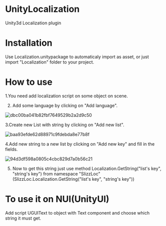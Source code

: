 # UnityLocalization
Unity3d Localization plugin

# Installation
Use Localization.unitypackage to automaticaly import as asset, or just import "Localization" folder to your project.

# How to use
1.You need add localization script on some object on scene.

2. Add some language by clicking on "Add language".

![dbc00ba041b82fbf7649529b2a2d9c50](https://user-images.githubusercontent.com/32653296/46013087-d345ce80-c0d3-11e8-9b39-3a9079cdf0c2.png)

3.Create new List with string by clicking on "Add new list".

![baa93efde62d88971c9fdebda8e77b8f](https://user-images.githubusercontent.com/32653296/46013282-80b8e200-c0d4-11e8-8ed9-6151609285a9.png)

4.Add new string to a new list by clicking on "Add new key" and fill in the fields.

![94d3df598a0805c4cbc829d7a0b56c21](https://user-images.githubusercontent.com/32653296/46013732-c4f8b200-c0d5-11e8-8a15-1cb3ca01207e.png)

5. Now to get this string just use method Localization.GetString("list's key", "string's key") from namespace "SlizzLoc"(SlizzLoc.Localization.GetString("list's key", "string's key"))

# To use it on NUI(UnityUI)
Add script UGUIText to object with Text component and choose which string it must get. 
